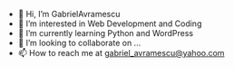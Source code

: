 - 👋 Hi, I’m GabrielAvramescu
- 👀 I’m interested in Web Development and Coding
- 🌱 I’m currently learning Python and WordPress
- 💞️ I’m looking to collaborate on ...
- 📫 How to reach me at gabriel_avramescu@yahoo.com

<!---
GabrielAvramescu/GabrielAvramescu is a ✨ special ✨ repository because its `README.md` (this file) appears on your GitHub profile.
You can click the Preview link to take a look at your changes.
--->
